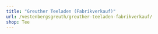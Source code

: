 ```yaml
---
title: "Greuther Teeladen (Fabrikverkauf)"
url: /vestenbergsgreuth/greuther-teeladen-fabrikverkauf/
shop: Tee
---
```


